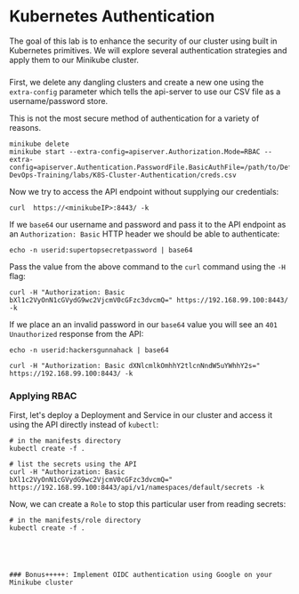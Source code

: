 # Kubernetes Authentication

The goal of this lab is to enhance the security of our cluster using built in Kubernetes primitives. We will explore several authentication strategies and apply them to our Minikube cluster.

###
First, we delete any dangling clusters and create a new one using the `extra-config` parameter which tells the api-server to use our CSV file as a username/password store. 

This is not the most secure method of authentication for a variety of reasons. 
```
minikube delete
minikube start --extra-config=apiserver.Authorization.Mode=RBAC --extra-config=apiserver.Authentication.PasswordFile.BasicAuthFile=/path/to/Defending-DevOps-Training/labs/K8S-Cluster-Authentication/creds.csv
```

Now we try to access the API endpoint without supplying our credentials:
```
curl  https://<minikubeIP>:8443/ -k
```

If we `base64` our username and password and pass it to the API endpoint as an `Authorization: Basic` HTTP header we should be able to authenticate:
```
echo -n userid:supertopsecretpassword | base64
```
Pass the value from the above command to the `curl` command using the `-H` flag:
```
curl -H "Authorization: Basic bXl1c2VyOnN1cGVydG9wc2VjcmV0cGFzc3dvcmQ=" https://192.168.99.100:8443/ -k
```
If we place an an invalid password in our `base64` value you will see an `401 Unauthorized` response from the API:
```
echo -n userid:hackersgunnahack | base64

curl -H "Authorization: Basic dXNlcmlkOmhhY2tlcnNndW5uYWhhY2s=" https://192.168.99.100:8443/ -k
```

### Applying RBAC
First, let's deploy a Deployment and Service in our cluster and access it using the API directly instead of `kubectl`:
```
# in the manifests directory
kubectl create -f .

# list the secrets using the API
curl -H "Authorization: Basic bXl1c2VyOnN1cGVydG9wc2VjcmV0cGFzc3dvcmQ=" https://192.168.99.100:8443/api/v1/namespaces/default/secrets -k
```
Now, we can create a `Role` to stop this particular user from reading secrets:
```
# in the manifests/role directory 
kubectl create -f .





### Bonus+++++: Implement OIDC authentication using Google on your Minikube cluster